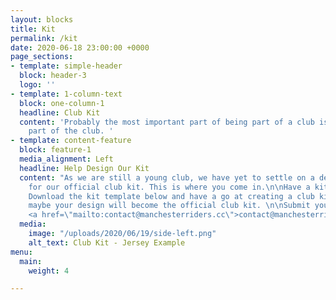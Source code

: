```yaml
---
layout: blocks
title: Kit
permalink: /kit
date: 2020-06-18 23:00:00 +0000
page_sections:
- template: simple-header
  block: header-3
  logo: ''
- template: 1-column-text
  block: one-column-1
  headline: Club Kit
  content: 'Probably the most important part of being part of a club is looking like
    part of the club. '
- template: content-feature
  block: feature-1
  media_alignment: Left
  headline: Help Design Our Kit
  content: "As we are still a young club, we have yet to settle on a design or supplier
    for our official club kit. This is where you come in.\n\nHave a kit design idea?
    Download the kit template below and have a go at creating a club kit. Who knows,
    maybe your design will become the official club kit. \n\nSubmit your designs to
    <a href=\"mailto:contact@manchesterriders.cc\">contact@manchesterriders.cc</a>"
  media:
    image: "/uploads/2020/06/19/side-left.png"
    alt_text: Club Kit - Jersey Example
menu:
  main:
    weight: 4

---
```


